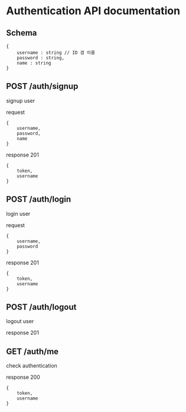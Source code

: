 # Authentication API documentation

## Schema

```
{
    username : string // ID 겸 이름
    password : string,
    name : string
}
```

## POST /auth/signup

signup user <br>

request

```
{
    username,
    password,
    name
}
```

response 201

```
{
    token,
    username
}
```

## POST /auth/login

login user <br>

request

```
{
    username,
    password
}
```

response 201

```
{
    token,
    username
}
```

## POST /auth/logout

logout user <br>

response 201

## GET /auth/me

check authentication

response 200

```
{
    token,
    username
}
```
